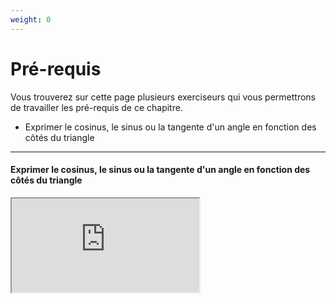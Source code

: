 ```yaml
---
weight: 0
---
```


# Pré-requis

Vous trouverez sur cette page plusieurs exerciseurs qui vous permettrons de travailler les pré-requis de ce chapitre. 

* Exprimer le cosinus, le sinus ou la tangente d'un angle en fonction des côtés du triangle


---

#### Exprimer le cosinus, le sinus ou la tangente d'un angle en fonction des côtés du triangle

<iframe src="https://coopmaths.fr/alea/?EEEE2e0a294917e5272227f00f22272e141413fd11a60f2717ea0f1d17e612c72d0a132b2cff17e90f1c272e132b2e3627c127cb277b27c817e8139a133512d20f2d29592a7617fa2f312cd22ada2c942a7611102bb029532e080e8714c71a382a76112029532e08111c2dc02a721121263328822b4d27802716139e13a02e03110e2b402a7611122b0428282b3c2d9a2bab111127c811100e8714d813f2139e19dd2d56139e1a400e8714d6169811112dc02da329462b402a76002b" class="exerciseur" allowfullscreen></iframe>